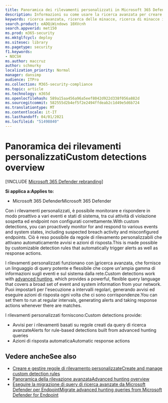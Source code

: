 ```yaml
---
title: Panoramica dei rilevamenti personalizzati in Microsoft 365 Defender
description: Informazioni su come usare la ricerca avanzata per creare rilevamenti personalizzati e generare avvisi
keywords: ricerca avanzata, ricerca delle minacce, ricerca di minacce informatiche, microsoft threat protection, Microsoft 365, mtp, m365, ricerca, query, telemetria, rilevamenti personalizzati, schema, kusto, Microsoft 365, Microsoft Threat Protection
search.product: eADQiWindows 10XVcnh
search.appverid: met150
ms.prod: m365-security
ms.mktglfcycl: deploy
ms.sitesec: library
ms.pagetype: security
f1.keywords:
- NOCSH
ms.author: maccruz
author: schmurky
localization_priority: Normal
manager: dansimp
audience: ITPro
ms.collection: M365-security-compliance
ms.topic: article
ms.technology: m365d
ms.openlocfilehash: 589a15aa456a96a5eef8042d922d338f056a882d
ms.sourcegitcommit: 582555d2b4ef5f2e2494ffdeab2c1d49e5d6b724
ms.translationtype: MT
ms.contentlocale: it-IT
ms.lasthandoff: 04/01/2021
ms.locfileid: "51498840"
---
```

# <a name="custom-detections-overview"></a><span data-ttu-id="91b56-104">Panoramica dei rilevamenti personalizzati</span><span class="sxs-lookup"><span data-stu-id="91b56-104">Custom detections overview</span></span>

[!INCLUDE [Microsoft 365 Defender rebranding](../includes/microsoft-defender.md)]


<span data-ttu-id="91b56-105">**Si applica a:**</span><span class="sxs-lookup"><span data-stu-id="91b56-105">**Applies to:**</span></span>
- <span data-ttu-id="91b56-106">Microsoft 365 Defender</span><span class="sxs-lookup"><span data-stu-id="91b56-106">Microsoft 365 Defender</span></span>

<span data-ttu-id="91b56-107">Con i rilevamenti personalizzati, è possibile monitorare e rispondere in modo proattivo a vari eventi e stati di sistema, tra cui attività di violazione sospetta ed endpoint non configurati correttamente.</span><span class="sxs-lookup"><span data-stu-id="91b56-107">With custom detections, you can proactively monitor for and respond to various events and system states, including suspected breach activity and misconfigured endpoints.</span></span> <span data-ttu-id="91b56-108">Ciò è reso possibile da regole di rilevamento personalizzabili che attivano automaticamente avvisi e azioni di risposta.</span><span class="sxs-lookup"><span data-stu-id="91b56-108">This is made possible by customizable detection rules that automatically trigger alerts as well as response actions.</span></span>

<span data-ttu-id="91b56-109">I rilevamenti personalizzati funzionano con [la](advanced-hunting-overview.md)ricerca avanzata, che fornisce un linguaggio di query potente e flessibile che copre un'ampia gamma di informazioni sugli eventi e sul sistema dalla rete.</span><span class="sxs-lookup"><span data-stu-id="91b56-109">Custom detections work with [advanced hunting](advanced-hunting-overview.md), which provides a powerful, flexible query language that covers a broad set of event and system information from your network.</span></span> <span data-ttu-id="91b56-110">Puoi impostarli per l'esecuzione a intervalli regolari, generando avvisi ed eseguire azioni di risposta ogni volta che ci sono corrispondenze.</span><span class="sxs-lookup"><span data-stu-id="91b56-110">You can set them to run at regular intervals, generating alerts and taking response actions whenever there are matches.</span></span>

<span data-ttu-id="91b56-111">I rilevamenti personalizzati forniscono:</span><span class="sxs-lookup"><span data-stu-id="91b56-111">Custom detections provide:</span></span>
- <span data-ttu-id="91b56-112">Avvisi per i rilevamenti basati su regole creati da query di ricerca avanzate</span><span class="sxs-lookup"><span data-stu-id="91b56-112">Alerts for rule-based detections built from advanced hunting queries</span></span>
- <span data-ttu-id="91b56-113">Azioni di risposta automatica</span><span class="sxs-lookup"><span data-stu-id="91b56-113">Automatic response actions</span></span>

## <a name="see-also"></a><span data-ttu-id="91b56-114">Vedere anche</span><span class="sxs-lookup"><span data-stu-id="91b56-114">See also</span></span>
- [<span data-ttu-id="91b56-115">Creare e gestire regole di rilevamento personalizzate</span><span class="sxs-lookup"><span data-stu-id="91b56-115">Create and manage custom detection rules</span></span>](custom-detection-rules.md)
- [<span data-ttu-id="91b56-116">Panoramica della rilevazione avanzata</span><span class="sxs-lookup"><span data-stu-id="91b56-116">Advanced hunting overview</span></span>](advanced-hunting-overview.md)
- [<span data-ttu-id="91b56-117">Eseguire la migrazione di query di ricerca avanzate da Microsoft Defender per Endpoint</span><span class="sxs-lookup"><span data-stu-id="91b56-117">Migrate advanced hunting queries from Microsoft Defender for Endpoint</span></span>](advanced-hunting-migrate-from-mde.md)
